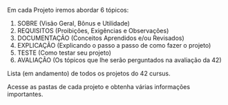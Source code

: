 Em cada Projeto iremos abordar 6 tópicos:
1. SOBRE (Visão Geral, Bônus e Utilidade)
2. REQUISITOS (Proibições, Exigências e Observações)
3. DOCUMENTAÇÃO (Conceitos Aprendidos e/ou Revisados)
4. EXPLICAÇÃO (Explicando o passo a passo de como fazer o projeto)
5. TESTE (Como testar seu projeto)
6. AVALIAÇÃO (Os tópicos que lhe serão perguntados na avaliação da 42)

Lista (em andamento) de todos os projetos do 42 cursus.

Acesse as pastas de cada projeto e obtenha várias informações importantes.
